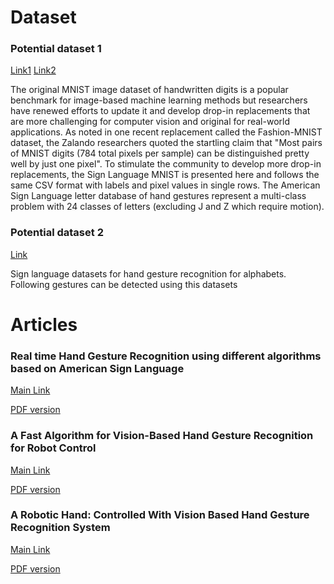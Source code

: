 # Dataset
### Potential dataset 1
[Link1](https://www.kaggle.com/datasets/datamunge/sign-language-mnist)
[Link2](https://www.kaggle.com/code/ranjeetjain3/deep-learning-using-sign-langugage)

The original MNIST image dataset of handwritten digits is a popular benchmark for image-based machine learning methods but researchers have renewed efforts to update it and develop drop-in replacements that are more challenging for computer vision and original for real-world applications. As noted in one recent replacement called the Fashion-MNIST dataset, the Zalando researchers quoted the startling claim that "Most pairs of MNIST digits (784 total pixels per sample) can be distinguished pretty well by just one pixel". To stimulate the community to develop more drop-in replacements, the Sign Language MNIST is presented here and follows the same CSV format with labels and pixel values in single rows. The American Sign Language letter database of hand gestures represent a multi-class problem with 24 classes of letters (excluding J and Z which require motion).

### Potential dataset 2
[Link](https://www.kaggle.com/datasets/muhammadkhalid/sign-language-for-alphabets)

Sign language datasets for hand gesture recognition for alphabets. Following gestures can be detected using this datasets


# Articles

### Real time Hand Gesture Recognition using different algorithms based on American Sign Language
[Main Link](https://ieeexplore.ieee.org/document/7890854)

[PDF version](https://ieeexplore.ieee.org/stamp/stamp.jsp?tp=&arnumber=7890854)


### A Fast Algorithm for Vision-Based Hand Gesture Recognition for Robot Control
[Main Link](https://ieeexplore.ieee.org/document/1659822)

[PDF version](https://ieeexplore.ieee.org/stamp/stamp.jsp?tp=&arnumber=1659822)

### A Robotic Hand: Controlled With Vision Based Hand Gesture Recognition System
[Main Link](https://ieeexplore.ieee.org/document/9528192)

[PDF version](https://ieeexplore.ieee.org/stamp/stamp.jsp?tp=&arnumber=9528192)
